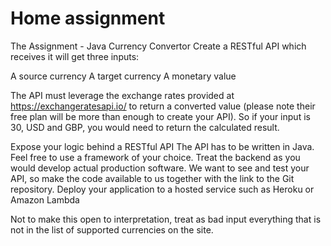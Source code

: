 # Home assignment
The Assignment - Java Currency Convertor
Create a RESTful API which receives it will get three inputs:

A source currency
A target currency
A monetary value

The API must leverage the exchange rates provided at https://exchangeratesapi.io/ to return a converted value (please note their free plan will be more than enough to create your API). So if your input is 30, USD and GBP, you would need to return the calculated result.

Expose your logic behind a RESTful API
The API has to be written in Java. Feel free to use a framework of your choice.
Treat the backend as you would develop actual production software.
We want to see and test your API, so make the code available to us together with the link to the Git repository.
Deploy your application to a hosted service such as Heroku or Amazon Lambda

Not to make this open to interpretation, treat as bad input everything that is not in the list of supported currencies on the site.
